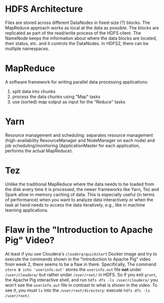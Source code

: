 # HDFS Architecture
Files are stored across different DataNodes in fixed-size (?) blocks. The MapReduce approach works as local at the data as possible. The blocks are replicated as part of the read/write process of the HDFS client. The NameNode keeps the information about where the data blocks are located, their status, etc. and it controls the DataNodes. In HDFS2, there can be multiple namespaces. 

# MapReduce
A software framework for writing parallel data processing applications:

1. split data into chunks
2. process the data chunks using "Map" tasks 
3. use (sorted) map output as input for the "Reduce" tasks

# Yarn
Resource management and scheduling: separates resource management (high-availability ResourceManager and NodeManager on each node) and job scheduling/monitoring (ApplicationMaster for each application, performs the actual MapReduce).  

# Tez
Unlike the traditional MapReduce where the data needs to be loaded from the disk every time it is processed, the newer frameworks like Yarn, Tez and Spark allow in-memory caching of data. This is especially useful (in terms of performance) when you want to analyze data interactively or when the task at hand needs to access the data iteratively, e.g., like in machine learning applications. 

# Flaw in the "Introduction to Apache Pig" Video?
At least if you use Cloudera's `cloudera/quickstart` Docker image and try to execute the commands shown in the "Introduction to Apache Pig" video from week 2, there seems to be a flaw in there. Specifically, The command `store B into 'userinfo.out'` stores the `userinfo.out` file **not** under `/user/cloudera/` but rather under `/user/root/` in HDFS. So if you exit `grunt`, the Apache Pig interactive shell, and run `hdfs dfs -ls /user/cloudera/` you won't see the `userinfo.out` file in contrast to what is shown in the video. To see it, you must `ls` into the `/user/root/directory`: execute `hdfs dfs -ls /user/root/`.
